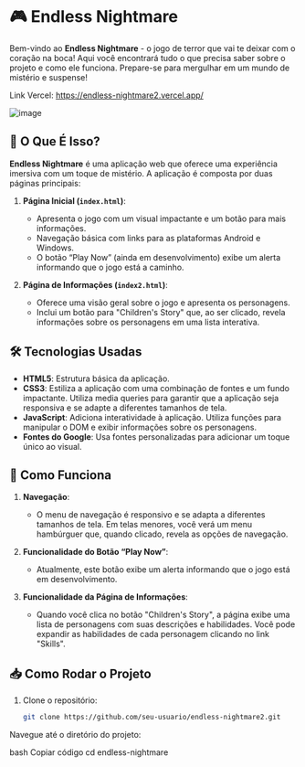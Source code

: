 # 🎮 Endless Nightmare

Bem-vindo ao **Endless Nightmare** - o jogo de terror que vai te deixar com o coração na boca! Aqui você encontrará tudo o que precisa saber sobre o projeto e como ele funciona. Prepare-se para mergulhar em um mundo de mistério e suspense!

Link Vercel: https://endless-nightmare2.vercel.app/

![image](https://github.com/user-attachments/assets/77ac95a7-5740-481b-874f-16ff46137f1d)

## 🚀 O Que É Isso?

**Endless Nightmare** é uma aplicação web que oferece uma experiência imersiva com um toque de mistério. A aplicação é composta por duas páginas principais:

1. **Página Inicial (`index.html`)**:
   - Apresenta o jogo com um visual impactante e um botão para mais informações.
   - Navegação básica com links para as plataformas Android e Windows.
   - O botão “Play Now” (ainda em desenvolvimento) exibe um alerta informando que o jogo está a caminho.

2. **Página de Informações (`index2.html`)**:
   - Oferece uma visão geral sobre o jogo e apresenta os personagens.
   - Inclui um botão para "Children's Story" que, ao ser clicado, revela informações sobre os personagens em uma lista interativa.

## 🛠️ Tecnologias Usadas

- **HTML5**: Estrutura básica da aplicação.
- **CSS3**: Estiliza a aplicação com uma combinação de fontes e um fundo impactante. Utiliza media queries para garantir que a aplicação seja responsiva e se adapte a diferentes tamanhos de tela.
- **JavaScript**: Adiciona interatividade à aplicação. Utiliza funções para manipular o DOM e exibir informações sobre os personagens.
- **Fontes do Google**: Usa fontes personalizadas para adicionar um toque único ao visual.

## 🔧 Como Funciona

1. **Navegação**:
   - O menu de navegação é responsivo e se adapta a diferentes tamanhos de tela. Em telas menores, você verá um menu hambúrguer que, quando clicado, revela as opções de navegação.

2. **Funcionalidade do Botão “Play Now”**:
   - Atualmente, este botão exibe um alerta informando que o jogo está em desenvolvimento.

3. **Funcionalidade da Página de Informações**:
   - Quando você clica no botão "Children's Story", a página exibe uma lista de personagens com suas descrições e habilidades. Você pode expandir as habilidades de cada personagem clicando no link "Skills".

## 📥 Como Rodar o Projeto

1. Clone o repositório:
   ```bash
   git clone https://github.com/seu-usuario/endless-nightmare2.git
Navegue até o diretório do projeto:

bash
Copiar código
cd endless-nightmare
